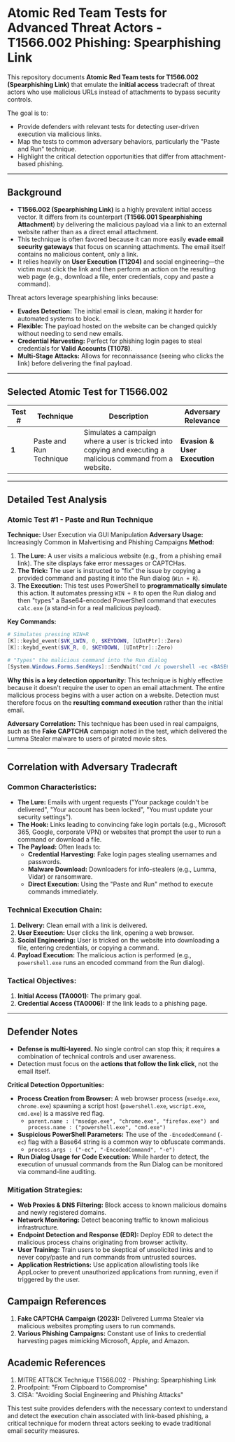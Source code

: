 # Atomic Red Team Tests for Advanced Threat Actors - T1566.002 Phishing: Spearphishing Link

This repository documents **Atomic Red Team tests for T1566.002 (Spearphishing Link)** that emulate the **initial access** tradecraft of threat actors who use malicious URLs instead of attachments to bypass security controls.

The goal is to:
* Provide defenders with relevant tests for detecting user-driven execution via malicious links.
* Map the tests to common adversary behaviors, particularly the "Paste and Run" technique.
* Highlight the critical detection opportunities that differ from attachment-based phishing.

---

## Background

* **T1566.002 (Spearphishing Link)** is a highly prevalent initial access vector. It differs from its counterpart (**T1566.001 Spearphishing Attachment**) by delivering the malicious payload via a link to an external website rather than as a direct email attachment.
* This technique is often favored because it can more easily **evade email security gateways** that focus on scanning attachments. The email itself contains no malicious content, only a link.
* It relies heavily on **User Execution (T1204)** and social engineering—the victim must click the link and then perform an action on the resulting web page (e.g., download a file, enter credentials, copy and paste a command).

Threat actors leverage spearphishing links because:
* **Evades Detection:** The initial email is clean, making it harder for automated systems to block.
* **Flexible:** The payload hosted on the website can be changed quickly without needing to send new emails.
* **Credential Harvesting:** Perfect for phishing login pages to steal credentials for **Valid Accounts (T1078)**.
* **Multi-Stage Attacks:** Allows for reconnaissance (seeing who clicks the link) before delivering the final payload.

---

## Selected Atomic Test for T1566.002

| Test # | Technique | Description | Adversary Relevance |
|--------|-----------|-------------|---------------------|
| **1** | Paste and Run Technique | Simulates a campaign where a user is tricked into copying and executing a malicious command from a website. | **Evasion & User Execution** |

---

## Detailed Test Analysis

### Atomic Test #1 - Paste and Run Technique
**Technique:** User Execution via GUI Manipulation
**Adversary Usage:** Increasingly Common in Malvertising and Phishing Campaigns
**Method:**
1.  **The Lure:** A user visits a malicious website (e.g., from a phishing email link). The site displays fake error messages or CAPTCHas.
2.  **The Trick:** The user is instructed to "fix" the issue by copying a provided command and pasting it into the Run dialog (`Win + R`).
3.  **The Execution:** This test uses PowerShell to **programmatically simulate** this action. It automates pressing `WIN + R` to open the Run dialog and then "types" a Base64-encoded PowerShell command that executes `calc.exe` (a stand-in for a real malicious payload).

**Key Commands:**
```powershell
# Simulates pressing WIN+R
[K]::keybd_event($VK_LWIN, 0, $KEYDOWN, [UIntPtr]::Zero)
[K]::keybd_event($VK_R, 0, $KEYDOWN, [UIntPtr]::Zero)

# "Types" the malicious command into the Run dialog
[System.Windows.Forms.SendKeys]::SendWait("cmd /c powershell -ec <BASE64_ENCODED_PAYLOAD> {ENTER}")
```

**Why this is a key detection opportunity:** This technique is highly effective because it doesn't require the user to open an email attachment. The entire malicious process begins with a user action on a website. Detection must therefore focus on the **resulting command execution** rather than the initial email.

**Adversary Correlation:** This technique has been used in real campaigns, such as the **Fake CAPTCHA** campaign noted in the test, which delivered the Lumma Stealer malware to users of pirated movie sites.

---

## Correlation with Adversary Tradecraft

### Common Characteristics:
* **The Lure:** Emails with urgent requests ("Your package couldn't be delivered", "Your account has been locked", "You must update your security settings").
* **The Hook:** Links leading to convincing fake login portals (e.g., Microsoft 365, Google, corporate VPN) or websites that prompt the user to run a command or download a file.
* **The Payload:** Often leads to:
    *   **Credential Harvesting:** Fake login pages stealing usernames and passwords.
    *   **Malware Download:** Downloaders for info-stealers (e.g., Lumma, Vidar) or ransomware.
    *   **Direct Execution:** Using the "Paste and Run" method to execute commands immediately.

### Technical Execution Chain:
1.  **Delivery:** Clean email with a link is delivered.
2.  **User Execution:** User clicks the link, opening a web browser.
3.  **Social Engineering:** User is tricked on the website into downloading a file, entering credentials, or copying a command.
4.  **Payload Execution:** The malicious action is performed (e.g., `powershell.exe` runs an encoded command from the Run dialog).

### Tactical Objectives:
1.  **Initial Access (TA0001):** The primary goal.
2.  **Credential Access (TA0006):** If the link leads to a phishing page.

---

## Defender Notes

* **Defense is multi-layered.** No single control can stop this; it requires a combination of technical controls and user awareness.
* Detection must focus on the **actions that follow the link click**, not the email itself.

**Critical Detection Opportunities:**
*   **Process Creation from Browser:** A web browser process (`msedge.exe`, `chrome.exe`) spawning a script host (`powershell.exe`, `wscript.exe`, `cmd.exe`) is a massive red flag.
    *   `parent.name : ("msedge.exe", "chrome.exe", "firefox.exe") and process.name : ("powershell.exe", "cmd.exe")`
*   **Suspicious PowerShell Parameters:** The use of the `-EncodedCommand` (`-ec`) flag with a Base64 string is a common way to obfuscate commands.
    *   `process.args : ("-ec", "-EncodedCommand", "-e")`
*   **Run Dialog Usage for Code Execution:** While harder to detect, the execution of unusual commands from the Run Dialog can be monitored via command-line auditing.

### Mitigation Strategies:
* **Web Proxies & DNS Filtering:** Block access to known malicious domains and newly registered domains.
* **Network Monitoring:** Detect beaconing traffic to known malicious infrastructure.
* **Endpoint Detection and Response (EDR):** Deploy EDR to detect the malicious process chains originating from browser activity.
* **User Training:** Train users to be skeptical of unsolicited links and to never copy/paste and run commands from untrusted sources.
* **Application Restrictions:** Use application allowlisting tools like AppLocker to prevent unauthorized applications from running, even if triggered by the user.

## Campaign References

1.  **Fake CAPTCHA Campaign (2023):** Delivered Lumma Stealer via malicious websites prompting users to run commands.
2.  **Various Phishing Campaigns:** Constant use of links to credential harvesting pages mimicking Microsoft, Apple, and Amazon.

## Academic References

1.  MITRE ATT&CK Technique T1566.002 - Phishing: Spearphishing Link
2.  Proofpoint: "From Clipboard to Compromise"
3.  CISA: "Avoiding Social Engineering and Phishing Attacks"

This test suite provides defenders with the necessary context to understand and detect the execution chain associated with link-based phishing, a critical technique for modern threat actors seeking to evade traditional email security measures.